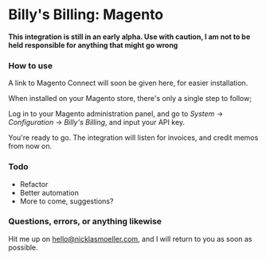 # Billy's Billing: Magento

**This integration is still in an early alpha. Use with caution, I am not to be held responsible for anything that might go wrong**

### How to use
A link to Magento Connect will soon be given here, for easier installation.

When installed on your Magento store, there's only a single step to follow;

Log in to your Magento administration panel, and go to _System_ -> _Configuration_ -> _Billy's Billing_, and input your API key.

You're ready to go. The integration will listen for invoices, and credit memos from now on.

### Todo
- Refactor
- Better automation
- More to come, suggestions?

### Questions, errors, or anything likewise
Hit me up on [hello@nicklasmoeller.com](mailto:hello@nicklasmoeller.com), and I will return to you as soon as possible.